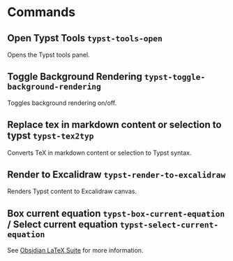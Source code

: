 # Commands

## Open Typst Tools `typst-tools-open`

Opens the Typst tools panel.

## Toggle Background Rendering `typst-toggle-background-rendering`

Toggles background rendering on/off.

## Replace tex in markdown content or selection to typst `typst-tex2typ`

Converts TeX in markdown content or selection to Typst syntax.

## Render to Excalidraw `typst-render-to-excalidraw`

Renders Typst content to Excalidraw canvas.

## Box current equation `typst-box-current-equation` / Select current equation `typst-select-current-equation`

See [Obsidian LaTeX Suite](https://github.com/artisticat1/obsidian-latex-suite) for more information.
